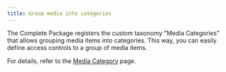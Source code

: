 ```yaml
---
title: Group media into categories
---
```


The Complete Package registers the custom taxonomy "Media Categories" that allows grouping media items into categories. This way, you can easily define access controls to a group of media items.

For details, refer to the [Media Category](/plugin/advanced-access-manager/setting/media-category) page.